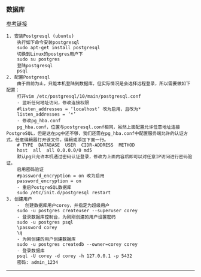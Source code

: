 ### 数据库  
[参考链接](https://www.jianshu.com/p/68be095f983c) 

    1. 安装Postgresql (ubuntu) 
        执行如下命令安装postgresql
        sudo apt-get install postgresql
        切换到Linux的postgres用户下
        sudo su postgres
        登陆postgresql
        psql
    2. 配置Postgresql
        由于目前为止，只能本机登陆到数据库，但实际情况是会选择远程登录，所以需要做如下配置：
        打开vim /etc/postgresql/10/main/postgresql.conf
        - 监听任何地址访问，修改连接权限
        #listen_addresses = ‘localhost’ 改为启用，且改为*
        listen_addresses = ‘*’
        - 修改pg_hba.conf
        pg_hba.conf，位置与postgresql.conf相同，虽然上面配置允许任意地址连接PostgreSQL，但是这在pg中还不够，我们还需在pg_hba.conf中配置服务端允许的认证方式。任意编辑器打开该文件，编辑或添加下面一行。
        # TYPE  DATABASE  USER  CIDR-ADDRESS  METHOD
        host  all  all 0.0.0.0/0 md5
        默认pg只允许本机通过密码认证登录，修改为上面内容后即可以对任意IP访问进行密码验证。
        启用密码验证
        #password_encryption = on 改为启用
        password_encryption = on
        - 重启PostgreSQL数据库
        sudo /etc/init.d/postgresql restart
    3. 创建用户
        -  创建数据库用户corey，并指定为超级用户
        sudo -u postgres createuser --superuser corey
        - 登录数据库控制台，为刚刚创建的用户设置密码
        sudo -u postgres psql
        \password corey
        \q
        - 为刚创建的用户创建数据库
        sudo -u postgres createdb --owner=corey corey
        - 登录数据库
        psql -U corey -d corey -h 127.0.0.1 -p 5432
        密码: admin_1234

-----------------------------------





